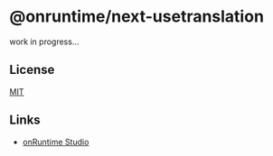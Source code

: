 # @onruntime/next-usetranslation
work in progress...

## License
[MIT](LICENSE)

## Links

* [onRuntime Studio](https://onruntime.com)